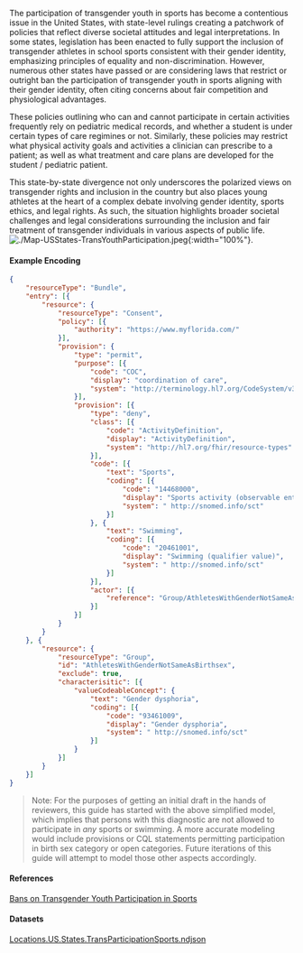
The participation of transgender youth in sports has become a contentious issue in the United States, with state-level rulings creating a patchwork of policies that reflect diverse societal attitudes and legal interpretations. In some states, legislation has been enacted to fully support the inclusion of transgender athletes in school sports consistent with their gender identity, emphasizing principles of equality and non-discrimination. However, numerous other states have passed or are considering laws that restrict or outright ban the participation of transgender youth in sports aligning with their gender identity, often citing concerns about fair competition and physiological advantages. 

These policies outlining who can and cannot participate in certain activities frequently rely on pediatric medical records, and whether a student is under certain types of care regimines or not.  Similarly, these policies may restrict what physical activity goals and activities a clinician can prescribe to a patient; as well as what treatment and care plans are developed for the student / pediatric patient.

This state-by-state divergence not only underscores the polarized views on transgender rights and inclusion in the country but also places young athletes at the heart of a complex debate involving gender identity, sports ethics, and legal rights. As such, the situation highlights broader societal challenges and legal considerations surrounding the inclusion and fair treatment of transgender individuals in various aspects of public life.
![./Map-USStates-TransYouthParticipation.jpeg](./Map-USStates-TransYouthParticipation.jpg){:width="100%"}.


#### Example Encoding  

```json
{
    "resourceType": "Bundle",
    "entry": [{
        "resource": { 
            "resourceType": "Consent",
            "policy": [{
                "authority": "https://www.myflorida.com/"
            }],
            "provision": {
                "type": "permit",
                "purpose": [{
                    "code": "COC",
                    "display": "coordination of care",
                    "system": "http://terminology.hl7.org/CodeSystem/v3-ActReason"
                }],
                "provision": [{
                    "type": "deny",
                    "class": [{
                        "code": "ActivityDefinition",
                        "display": "ActivityDefinition",
                        "system": "http://hl7.org/fhir/resource-types"
                    }],
                    "code": [{
                        "text": "Sports",
                        "coding": [{
                            "code": "14468000",
                            "display": "Sports activity (observable entity)",
                            "system": " http://snomed.info/sct"
                        }]
                    }, {
                        "text": "Swimming",
                        "coding": [{
                            "code": "20461001",
                            "display": "Swimming (qualifier value)",
                            "system": " http://snomed.info/sct"
                        }]
                    }],
                    "actor": [{
                        "reference": "Group/AthletesWithGenderNotSameAsBirthsex"
                    }]
                }]
            }
        }
    }, {
        "resource": {
            "resourceType": "Group",
            "id": "AthletesWithGenderNotSameAsBirthsex",
            "exclude": true,
            "characterisitic": [{
                "valueCodeableConcept": {
                    "text": "Gender dysphoria",
                    "coding": [{
                        "code": "93461009",
                        "display": "Gender dysphoria",
                        "system": " http://snomed.info/sct"
                    }]
                }	
            }]
        }
    }]
}
```

> Note:  For the purposes of getting an initial draft in the hands of reviewers, this guide has started with the above simplified model, which implies that persons with this diagnostic are not allowed to participate in _any_ sports or swimming.  A more accurate modeling would include provisions or CQL statements permitting participation in birth sex category or open categories.    Future iterations of this guide will attempt to model those other aspects accordingly.  


#### References  
[Bans on Transgender Youth Participation in Sports](https://www.lgbtmap.org/equality-maps/sports_participation_bans)  


#### Datasets
[Locations.US.States.TransParticipationSports.ndjson](Locations.US.States.TransParticipationSports.ndjson)  






